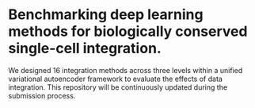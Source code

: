 # Benchmarking deep learning methods for biologically conserved single-cell integration.

We designed 16 integration methods across three levels within a unified variational autoencoder framework to evaluate the effects of data integration. This repository will be continuously updated during the submission process.
